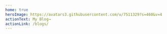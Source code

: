 ```yaml
---
home: true
heroImage: https://avatars3.githubusercontent.com/u/7511329?s=460&v=4
actionText: My Blog→
actionLink: /blogs/
---
```

